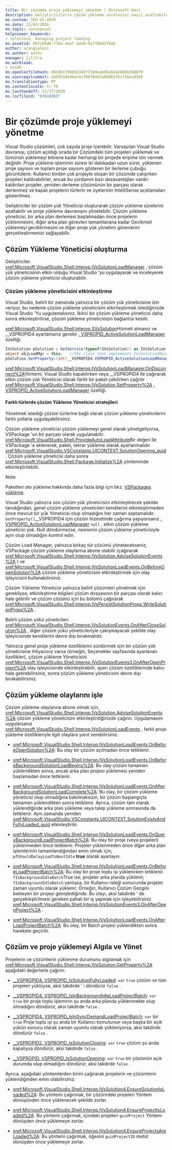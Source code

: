```yaml
---
title: Bir çözümde proje yüklemeyi yönetme | Microsoft Docs
description: Geliştiricilerin çözüm yükleme sürelerini nasıl azaltabileceğini ve bir çözüm yük Yöneticisi oluşturarak proje yükleme davranışını nasıl yönetebileceğini öğrenin.
ms.custom: SEO-VS-2020
ms.date: 11/04/2016
ms.topic: conceptual
helpviewer_keywords:
- solutions, managing project loading
ms.assetid: 097c89d0-f76a-4aaf-ada9-9a778bd179a0
author: acangialosi
ms.author: anthc
manager: jillfra
ms.workload:
- vssdk
ms.openlocfilehash: 093db17990d538bf72ddeab9ba9da2b8db30d8f0
ms.sourcegitcommit: d485b18e46ec4cf08704b5a8d0657bc716ec8393
ms.translationtype: MT
ms.contentlocale: tr-TR
ms.lasthandoff: 12/17/2020
ms.locfileid: "97616363"
---
```

# <a name="manage-project-loading-in-a-solution"></a>Bir çözümde proje yüklemeyi yönetme
Visual Studio çözümleri, çok sayıda proje içerebilir. Varsayılan Visual Studio davranışı, çözüm açıldığı sırada bir Çözümdeki tüm projeleri yüklemek ve tümünün yüklemeyi bitirene kadar herhangi bir projede erişime izin vermek değildir. Proje yükleme işleminin süresi iki dakikadan uzun sürer, yüklenen proje sayısını ve toplam proje sayısını gösteren bir ilerleme çubuğu görüntülenir. Kullanıcı birden çok projeyle oluşan bir çözümde çalışırken projeleri kaldırabilirler, ancak bu yordamın bazı dezavantajları vardır: kaldırılan projeler, yeniden derleme çözümünün bir parçası olarak derlenmez ve kapalı projelerin türlerin ve üyelerinin IntelliSense açıklamaları gösterilmez.

 Geliştiriciler bir çözüm yük Yöneticisi oluşturarak çözüm yükleme sürelerini azaltabilir ve proje yükleme davranışını yönetebilir. Çözüm yükleme yöneticisi, bir arka plan derlemesi başlatmadan önce projelerin yüklenmesini, diğer arka plan görevleri tamamlanana kadar Gecikmeli yüklemeyi geciktirmesini ve diğer proje yük yönetimi görevlerini gerçekleştirmenizi sağlayabilir.

## <a name="create-a-solution-load-manager"></a>Çözüm Yükleme Yöneticisi oluşturma
 Geliştiriciler <xref:Microsoft.VisualStudio.Shell.Interop.IVsSolutionLoadManager> , çözüm yük yöneticisinin etkin olduğu Visual Studio 'yu uygulayarak ve inceleyerek çözüm yükleme yöneticisi oluşturabilir.

### <a name="activate-a-solution-load-manager"></a>Çözüm yükleme yöneticisini etkinleştirme
 Visual Studio, belirli bir zamanda yalnızca bir çözüm yük yöneticisine izin veriyor, bu nedenle çözüm yükleme yöneticisini etkinleştirmek istediğinizde Visual Studio 'Yu uygulamalısınız. İkinci bir çözüm yükleme yöneticisi daha sonra etkinleştirilirse, çözüm yükleme yöneticinizin bağlantısı kesilir.

 <xref:Microsoft.VisualStudio.Shell.Interop.SVsSolution>Hizmeti almanız ve __VSPROPID4 ayarlamanız gerekir [. VSPROPID_ActiveSolutionLoadManager](<xref:Microsoft.VisualStudio.Shell.Interop.__VSPROPID4.VSPROPID_ActiveSolutionLoadManager>) özelliği:

```csharp
IVsSolution pSolution = GetService(typeof(SVsSolution)) as IVsSolution;
object objLoadMgr = this;   //the class that implements IVsSolutionManager
pSolution.SetProperty((int)__VSPROPID4.VSPROPID_ActiveSolutionLoadManager, objLoadMgr);
```

 <xref:Microsoft.VisualStudio.Shell.Interop.IVsSolutionLoadManager.OnDisconnect%2A>Yöntemi, Visual Studio kapatılırken veya __VSPROPID4 ile çağırarak etkin çözüm yük Yöneticisi olarak farklı bir paket çekilirken çağrılır <xref:Microsoft.VisualStudio.Shell.Interop.IVsSolution.SetProperty%2A> [. VSPROPID_ActiveSolutionLoadManager](<xref:Microsoft.VisualStudio.Shell.Interop.__VSPROPID4.VSPROPID_ActiveSolutionLoadManager>) özelliği.

#### <a name="strategies-for-different-kinds-of-solution-load-manager"></a>Farklı türlerde çözüm Yükleme Yöneticisi stratejileri
 Yönetmek istediği çözüm türlerine bağlı olarak çözüm yükleme yöneticilerini farklı yollarla uygulayabilirsiniz.

 Çözüm yükleme yöneticisi çözüm yüklemeyi genel olarak yönetgeliyorsa, VSPackage 'un bir parçası olarak uygulanabilir. <xref:Microsoft.VisualStudio.Shell.ProvideAutoLoadAttribute>Bir değeri Ile VSPackage 'a eklenerek, paket, tekrar yükleme olarak ayarlanmalıdır <xref:Microsoft.VisualStudio.VSConstants.UICONTEXT.SolutionOpening_guid> . Çözüm yükleme yöneticisi daha sonra <xref:Microsoft.VisualStudio.Shell.Package.Initialize%2A> yönteminde etkinleştirilebilir.

> [!NOTE]
> Paketleri oto yükleme hakkında daha fazla bilgi için bkz. [VSPackages yükleme](../extensibility/loading-vspackages.md).

 Visual Studio yalnızca son çözüm yük yöneticisini etkinleştirecek şekilde tanıdığından, genel çözüm yükleme yöneticileri kendilerini etkinleştirmeden önce mevcut bir yük Yöneticisi olup olmadığını her zaman saptamalıdır. `GetProperty()`__VSPROPID4 için çözüm hizmetinde çağırma yapıyorsanız [. VSPROPID_ActiveSolutionLoadManager](<xref:Microsoft.VisualStudio.Shell.Interop.__VSPROPID4.VSPROPID_ActiveSolutionLoadManager>) `null` , etkin çözüm yükleme yöneticisi yok. Null döndürmezse, nesnenin çözüm yükleme yöneticisiyle aynı olup olmadığını kontrol edin.

 Çözüm Load Manager, yalnızca birkaç tür çözümü yönetecekseniz, VSPackage çözüm yükleme olaylarına abone olabilir (çağırarak <xref:Microsoft.VisualStudio.Shell.Interop.IVsSolution.AdviseSolutionEvents%2A> ) ve <xref:Microsoft.VisualStudio.Shell.Interop.IVsSolutionLoadEvents.OnBeforeOpenSolution%2A> çözüm yükleme yöneticisini etkinleştirmek için olay işleyicisini kullanabilirsiniz.

 Çözüm Yükleme Yöneticisi yalnızca belirli çözümleri yönetmek için gerekliyse, etkinleştirme bilgileri çözüm dosyasının bir parçası olarak kalıcı hale getirilir ve çözüm çözümü için bu bölümü çağırarak <xref:Microsoft.VisualStudio.Shell.Interop.IVsPersistSolutionProps.WriteSolutionProps%2A> .

 Belirli çözüm yükü yöneticileri <xref:Microsoft.VisualStudio.Shell.Interop.IVsSolutionEvents.OnAfterCloseSolution%2A> , diğer çözüm yükü yöneticileriyle çakışmayacak şekilde olay işleyicisinde kendilerini devre dışı bırakmalıdır.

 Yalnızca genel proje yükleme özelliklerini sürdürmek için bir çözüm yük yöneticisine ihtiyacınız varsa (örneğin, Seçenekler sayfasında ayarlanan özellikler), çözüm yükleme Yöneticisini <xref:Microsoft.VisualStudio.Shell.Interop.IVsSolutionEvents3.OnAfterOpenProject%2A> olay işleyicisinde etkinleştirebilir, ayarı çözüm özelliklerinde kalıcı hale getirebilirsiniz, sonra çözüm yükleme yöneticisini devre dışı bırakabilirsiniz.

## <a name="handle-solution-load-events"></a>Çözüm yükleme olaylarını işle
 Çözüm yükleme olaylarına abone olmak için, <xref:Microsoft.VisualStudio.Shell.Interop.IVsSolution.AdviseSolutionEvents%2A> çözüm yükleme yöneticisini etkinleştirdiğinizde çağırın. Uygulamasını uygularsanız <xref:Microsoft.VisualStudio.Shell.Interop.IVsSolutionLoadEvents> , farklı proje yükleme özellikleriyle ilgili olaylara yanıt verebilirsiniz.

- <xref:Microsoft.VisualStudio.Shell.Interop.IVsSolutionLoadEvents.OnBeforeOpenSolution%2A>: Bu olay bir çözüm açılmadan önce tetiklenir.

- <xref:Microsoft.VisualStudio.Shell.Interop.IVsSolutionLoadEvents.OnBeforeBackgroundSolutionLoadBegins%2A>: Bu olay çözüm tamamen yüklendikten sonra, ancak arka plan projesi yüklemesi yeniden başlamadan önce tetiklenir.

- <xref:Microsoft.VisualStudio.Shell.Interop.IVsSolutionLoadEvents.OnAfterBackgroundSolutionLoadComplete%2A>: Bu olay, bir çözüm yükleme yöneticisi olup olmadığına bakılmaksızın, bir çözüm başlangıçta tamamen yüklendikten sonra tetiklenir. Ayrıca, çözüm tam olarak yüklendiğinde arka plan yükleme veya talep yükleme sonrasında da tetiklenir. Aynı zamanda yeniden <xref:Microsoft.VisualStudio.VSConstants.UICONTEXT.SolutionExistsAndFullyLoaded_guid> etkinleştirilir.

- <xref:Microsoft.VisualStudio.Shell.Interop.IVsSolutionLoadEvents.OnQueryBackgroundLoadProjectBatch%2A>: Bu olay bir proje (veya projeleri) yüklenmeden önce tetiklenir. Projeler yüklenmeden önce diğer arka plan işlemlerinin tamamlandığından emin olmak için, `pfShouldDelayLoadToNextIdle` **true** olarak ayarlayın.

- <xref:Microsoft.VisualStudio.Shell.Interop.IVsSolutionLoadEvents.OnBeforeLoadProjectBatch%2A>: Bu olay bir proje toplu işi yüklenirken tetiklenir. `fIsBackgroundIdleBatch`True ise, projeler arka planda yüklenir; `fIsBackgroundIdleBatch` yanlışsa, bir Kullanıcı isteği sonucunda projeler zaman uyumlu olarak yüklenir; Örneğin, Kullanıcı Çözüm Gezgini bekleyen bir projeyi genişlediğinde. Bu olayı, aksi takdirde ' de gerçekleştirilmesi gereken pahalı bir iş yapmak için işleyebilirsiniz <xref:Microsoft.VisualStudio.Shell.Interop.IVsSolutionEvents3.OnAfterOpenProject%2A> .

- <xref:Microsoft.VisualStudio.Shell.Interop.IVsSolutionLoadEvents.OnAfterLoadProjectBatch%2A>: Bu olay, bir Batch projesi yüklendikten sonra harekete geçirilir.

## <a name="detect-and-manage-solution-and-project-loading"></a>Çözüm ve proje yüklemeyi Algıla ve Yönet
 Projelerin ve çözümlerin yüklenme durumunu algılamak için <xref:Microsoft.VisualStudio.Shell.Interop.IVsSolution.GetProperty%2A> aşağıdaki değerlerle çağırın:

- [__VSPROPID4. VSPROPID_IsSolutionFullyLoaded](<xref:Microsoft.VisualStudio.Shell.Interop.__VSPROPID4.VSPROPID_IsSolutionFullyLoaded>): `var` `true` çözüm ve tüm projeleri yüklüyse, aksi takdirde ' i döndürür `false` .

- [__VSPROPID4. VSPROPID_IsInBackgroundIdleLoadProjectBatch](<xref:Microsoft.VisualStudio.Shell.Interop.__VSPROPID4.VSPROPID_IsInBackgroundIdleLoadProjectBatch>): `var` `true` bir proje toplu işleminin şu anda arka planda yüklenmekte olup olmadığını döndürür, aksi takdirde `false` .

- [__VSPROPID4. VSPROPID_IsInSyncDemandLoadProjectBatch](<xref:Microsoft.VisualStudio.Shell.Interop.__VSPROPID4.VSPROPID_IsInSyncDemandLoadProjectBatch>): `var` bir `true` Proje toplu işi şu anda bir Kullanıcı komutunun veya başka bir açık yükün sonucu olarak zaman uyumlu olarak yükleniyorsa, aksi takdirde döndürür `false` .

- [__VSPROPID2. VSPROPID_IsSolutionClosing](<xref:Microsoft.VisualStudio.Shell.Interop.__VSPROPID2.VSPROPID_IsSolutionClosing>): `var` `true` çözüm şu anda kapalıysa döndürür, aksi takdirde `false` .

- [__VSPROPID. VSPROPID_IsSolutionOpening](<xref:Microsoft.VisualStudio.Shell.Interop.__VSPROPID.VSPROPID_IsSolutionOpening>): `var` `true` bir çözümün açık durumda olup olmadığını döndürür, aksi takdirde `false` .

Ayrıca, aşağıdaki yöntemlerden birini çağırarak projelerin ve çözümlerin yüklendiğinden emin olabilirsiniz:

- <xref:Microsoft.VisualStudio.Shell.Interop.IVsSolution4.EnsureSolutionIsLoaded%2A>: Bu yöntemi çağırmak, bir çözümdeki projeleri Yöntem dönüşünden önce yüklenecek şekilde zorlar.

- <xref:Microsoft.VisualStudio.Shell.Interop.IVsSolution4.EnsureProjectIsLoaded%2A>: Bu yöntemi çağırmak, içindeki projeleri `guidProject` Yöntem dönüşden önce yüklemeye zorlar.

- <xref:Microsoft.VisualStudio.Shell.Interop.IVsSolution4.EnsureProjectsAreLoaded%2A>: Bu yöntemi çağırmak, öğesini `guidProjectID` metot dönüşden önce yüklemeye zorlar.
